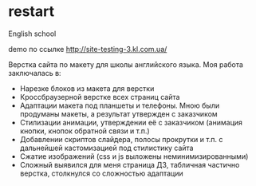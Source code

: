 # restart
English school

demo по ссылке http://site-testing-3.kl.com.ua/

Верстка сайта по макету для школы английского языка. Моя работа заключалась в:
- Нарезке блоков из макета для верстки
- Кроссбраузерной верстке всех страниц сайта
- Адаптации макета под планшеты и телефоны. Мною были продуманы макеты, а результат утвержден с заказчиком
- Стилизации анимации, утверждении её с заказчиком (анимация кнопки, кнопок обратной связи и т.п.)
- Добавлении скриптов слайдера, полосы прокрутки и т.п. с дальнейшей кастомизацией под стилистику сайта
- Сжатие изображений (сss и js выложены неминимизированными)
- Сложный выявился для меня страница ДЗ, табличная частично верстка, столкнулся со сложностью адаптации
